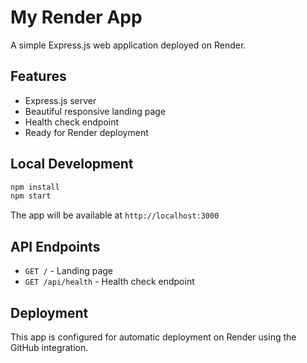 # My Render App

A simple Express.js web application deployed on Render.

## Features

- Express.js server
- Beautiful responsive landing page
- Health check endpoint
- Ready for Render deployment

## Local Development

```bash
npm install
npm start
```

The app will be available at `http://localhost:3000`

## API Endpoints

- `GET /` - Landing page
- `GET /api/health` - Health check endpoint

## Deployment

This app is configured for automatic deployment on Render using the GitHub integration.